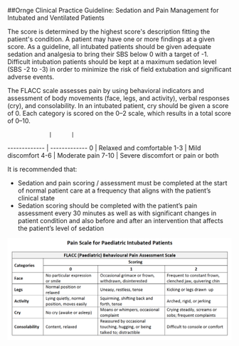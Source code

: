 ##Ornge Clinical Practice Guideline: Sedation and Pain Management for Intubated and Ventilated Patients

The score is determined by the highest score's description fitting the patient's condition. A patient may have one or more findings at a given score. As a guideline, all intubated patients should be given adequate sedation and analgesia to bring their SBS below 0 with a target of -1. Difficult intubation patients should be kept at a maximum sedation level (SBS -2 to -3) in order to minimize the risk of field extubation and significant adverse events.

The FLACC scale assesses pain by using behavioral indicators and assessment of body movements (face, legs, and activity), verbal responses (cry), and consolability. In an intubated patient, cry should be given a score of 0.
Each category is scored on the 0–2 scale, which results in a total score of 0–10.

				 |		|
------------- | -------------
0  | Relaxed and comfortable
1-3  | Mild discomfort
4-6  | Moderate pain
7-10 | Severe discomfort or pain or both

It is recommended that:

* Sedation and pain scoring / assessment must be completed at the start of normal patient care at a frequency that aligns with the patient’s clinical state
* Sedation scoring should be completed with the patient’s pain assessment every 30 minutes as well as with significant changes in patient condition and also before and after an intervention that affects the patient’s level of sedation

![](ped_flacc_score.png)
